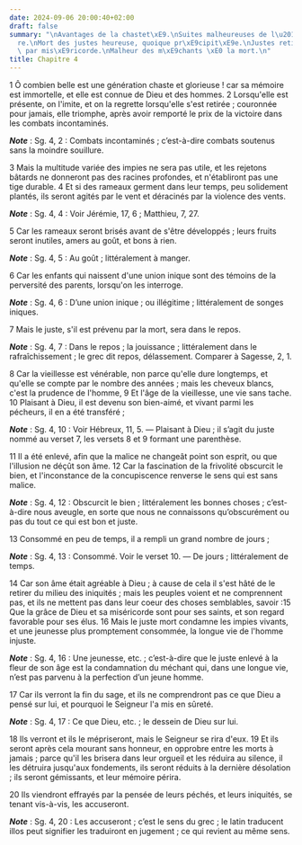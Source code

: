 ```yaml
---
date: 2024-09-06 20:00:40+02:00
draft: false
summary: "\nAvantages de la chastet\xE9.\nSuites malheureuses de l\u2019adult\xE8\
  re.\nMort des justes heureuse, quoique pr\xE9cipit\xE9e.\nJustes retir\xE9s du monde\
  \ par mis\xE9ricorde.\nMalheur des m\xE9chants \xE0 la mort.\n"
title: Chapitre 4
---
```





1 Ô combien belle est une génération chaste et glorieuse ! car sa mémoire est immortelle, et elle est connue de Dieu et des hommes. 2 Lorsqu'elle est présente, on l'imite, et on la regrette lorsqu'elle s'est retirée ; couronnée pour jamais, elle triomphe, après avoir remporté le prix de la victoire dans les combats incontaminés.

***Note*** :  Sg. 4, 2 : Combats incontaminés ; c’est-à-dire combats soutenus sans la moindre souillure.

3 Mais la multitude variée des impies ne sera pas utile, et les rejetons bâtards ne donneront pas des racines profondes, et n'établiront pas une tige durable. 4 Et si des rameaux germent dans leur temps, peu solidement plantés, ils seront agités par le vent et déracinés par la violence des vents.

***Note*** :  Sg. 4, 4 : Voir Jérémie, 17, 6 ; Matthieu, 7, 27.

5 Car les rameaux seront brisés avant de s'être développés ; leurs fruits seront inutiles, amers au goût, et bons à rien.

***Note*** :  Sg. 4, 5 : Au goût ; littéralement à manger.

6 Car les enfants qui naissent d'une union inique sont des témoins de la perversité des parents, lorsqu'on les interroge.

***Note*** :  Sg. 4, 6 : D’une union inique ; ou illégitime ; littéralement de songes iniques.


7 Mais le juste, s'il est prévenu par la mort, sera dans le repos.

***Note*** :  Sg. 4, 7 : Dans le repos ; la jouissance ; littéralement dans le rafraîchissement ; le grec dit repos, délassement. Comparer à Sagesse, 2, 1.

8 Car la vieillesse est vénérable, non parce qu'elle dure longtemps, et qu'elle se compte par le nombre des années ; mais les cheveux blancs, c'est la prudence de l'homme, 9 Et l'âge de la vieillesse, une vie sans tache. 10 Plaisant à Dieu, il est devenu son bien-aimé, et vivant parmi les pécheurs, il en a été transféré ;

***Note*** :  Sg. 4, 10 : Voir Hébreux, 11, 5. ― Plaisant à Dieu ; il s’agit du juste nommé au verset 7, les versets 8 et 9 formant une parenthèse.

11 Il a été enlevé, afin que la malice ne changeât point son esprit, ou que l'illusion ne déçût son âme. 12 Car la fascination de la frivolité obscurcit le bien, et l'inconstance de la concupiscence renverse le sens qui est sans malice.

***Note*** :  Sg. 4, 12 : Obscurcit le bien ; littéralement les bonnes choses ; c’est-à-dire nous aveugle, en sorte que nous ne connaissons qu’obscurément ou pas du tout ce qui est bon et juste.

13 Consommé en peu de temps, il a rempli un grand nombre de jours ;

***Note*** :  Sg. 4, 13 : Consommé. Voir le verset 10. ― De jours ; littéralement de temps.

14 Car son âme était agréable à Dieu ; à cause de cela il s'est hâté de le retirer du milieu des iniquités ; mais les peuples voient et ne comprennent pas, et ils ne mettent pas dans leur coeur des choses semblables, savoir :15 Que la grâce de Dieu et sa miséricorde sont pour ses saints, et son regard favorable pour ses élus. 16 Mais le juste mort condamne les impies vivants, et une jeunesse plus promptement consommée, la longue vie de l'homme injuste.

***Note*** :  Sg. 4, 16 : Une jeunesse, etc. ; c’est-à-dire que le juste enlevé à la fleur de son âge est la condamnation du méchant qui, dans une longue vie, n’est pas parvenu à la perfection d’un jeune homme.

17 Car ils verront la fin du sage, et ils ne comprendront pas ce que Dieu a pensé sur lui, et pourquoi le Seigneur l'a mis en sûreté.

***Note*** :  Sg. 4, 17 : Ce que Dieu, etc. ; le dessein de Dieu sur lui.

18 Ils verront et ils le mépriseront, mais le Seigneur se rira d'eux. 19 Et ils seront après cela mourant sans honneur, en opprobre entre les morts à jamais ; parce qu'il les brisera dans leur orgueil et les réduira au silence, il les détruira jusqu'aux fondements, ils seront réduits à la dernière désolation ; ils seront gémissants, et leur mémoire périra.


20 Ils viendront effrayés par la pensée de leurs péchés, et leurs iniquités, se tenant vis-à-vis, les accuseront.

***Note*** :  Sg. 4, 20 : Les accuseront ; c’est le sens du grec ; le latin traducent illos peut signifier les traduiront en jugement ; ce qui revient au même sens.

